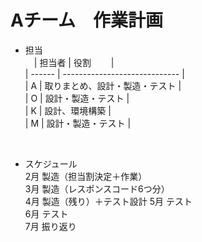 # Aチーム　作業計画

* 担当  
　| 担当者 | 役割　　                      |  
  | ------ | ----------------------------- |  
  | A      | 取りまとめ、設計・製造・テスト |  
  | O      | 設計・製造・テスト             |  
  | K      | 設計、環境構築                 |  
  | M      | 設計・製造・テスト             |  
<br />



* スケジュール  
2月 製造（担当割決定＋作業）  
3月 製造（レスポンスコード6つ分）  
4月 製造（残り）＋テスト設計
5月 テスト  
6月 テスト  
7月 振り返り  





